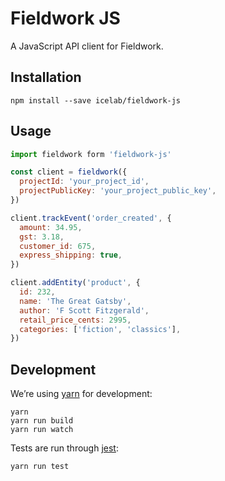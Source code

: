 # Fieldwork JS

A JavaScript API client for Fieldwork.

## Installation

```
npm install --save icelab/fieldwork-js
```

## Usage

```js
import fieldwork form 'fieldwork-js'

const client = fieldwork({
  projectId: 'your_project_id',
  projectPublicKey: 'your_project_public_key',
})

client.trackEvent('order_created', {
  amount: 34.95,
  gst: 3.18,
  customer_id: 675,
  express_shipping: true,
})

client.addEntity('product', {
  id: 232,
  name: 'The Great Gatsby',
  author: 'F Scott Fitzgerald',
  retail_price_cents: 2995,
  categories: ['fiction', 'classics'],
})
```

## Development

We’re using [yarn](https://yarnpkg.com/) for development:

```
yarn
yarn run build
yarn run watch
```

Tests are run through [jest](https://facebook.github.io/jest/):

```
yarn run test
```
